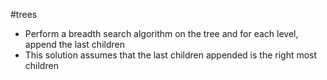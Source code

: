 #trees
- Perform a breadth search algorithm on the tree and for each level, append the last children
- This solution assumes that the last children appended is the right most children
